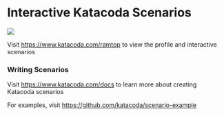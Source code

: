 # Interactive Katacoda Scenarios

[![](http://shields.katacoda.com/katacoda/ramtop/count.svg)](https://www.katacoda.com/ramtop "Get your profile on Katacoda.com")

Visit https://www.katacoda.com/ramtop to view the profile and interactive scenarios

### Writing Scenarios
Visit https://www.katacoda.com/docs to learn more about creating Katacoda scenarios

For examples, visit https://github.com/katacoda/scenario-example
